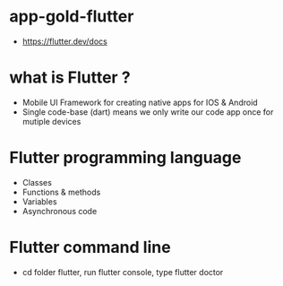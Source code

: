 # app-gold-flutter
- https://flutter.dev/docs

# what is Flutter ?
- Mobile UI Framework for creating native apps for IOS & Android
- Single code-base (dart) means we only write our code app once for mutiple devices

# Flutter programming language
- Classes
- Functions & methods
- Variables
- Asynchronous code

# Flutter command line
- cd folder flutter, run flutter console, type flutter doctor
